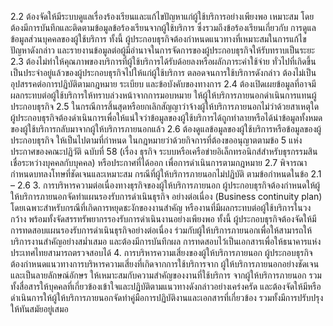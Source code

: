 2.2 ต้องจัดให้มีระบบดูแลเรื่องร้องเรียนและแก้ไขปัญหาแก่ผู้ใช้บริการอย่างเพียงพอ
เหมาะสม โดยต้องมีการบันทึกและติดตามข้อมูลข้อร้องเรียนจากผู้ใช้บริการ ซึ่งรวมถึงข้อร้องเรียนเกี่ยวกับ
การดูแลข้อมูลส่วนบุคคลของผู้ใช้บริการ ทั้งนี้ ผู้ประกอบธุรกิจต้องกำหนดแนวทางที่เหมาะสมในการแก้ไข
ปัญหาดังกล่าว และรายงานข้อมูลต่อผู้มีอำนาจในการจัดการของผู้ประกอบธุรกิจให้รับทราบเป็นระยะ
2.3 ต้องไม่ทำให้คุณภาพของบริการที่ผู้ใช้บริการได้รับด้อยลงหรือผลักภาระค่าใช้จ่าย
ทั่วไปที่เกิดขึ้นเป็นประจำอยู่แล้วของผู้ประกอบธุรกิจไปให้แก่ผู้ใช้บริการ ตลอดจนการใช้บริการดังกล่าว
ต้องไม่เป็นอุปสรรคต่อการปฏิบัติตามกฎหมาย ระเบียบ และข้อบังคับของทางการ
2.4 ต้องเปิดเผยข้อมูลที่อาจมีผลกระทบต่อผู้ใช้บริการให้ทราบล่วงหน้าจากการมอบหมาย
ให้ผู้ให้บริการภายนอกดำเนินการแทนผู้ประกอบธุรกิจ
2.5 ในกรณีการสิ้นสุดหรือยกเลิกสัญญาว่าจ้างผู้ให้บริการภายนอกไม่ว่าด้วยสาเหตุใด
ผู้ประกอบธุรกิจต้องดำเนินการเพื่อให้แน่ใจว่าข้อมูลของผู้ใช้บริการได้ถูกทำลายหรือได้นำข้อมูลทั้งหมด
ของผู้ใช้บริการกลับมาจากผู้ให้บริการภายนอกแล้ว
2.6 ต้องดูแลข้อมูลของผู้ใช้บริการหรือข้อมูลของผู้ประกอบธุรกิจ ให้เป็นไปตามที่กำหนด
ในกฎหมายว่าด้วยกิจการที่ต้องขออนุญาตตามข้อ 5 แห่งประกาศของคณะปฏิวัติ ฉบับที่ 58 (เรื่อง ธุรกิจ
ระบบหรือเครือข่ายอิเล็กทรอนิกส์สำหรับธุรกรรมสินเชื่อระหว่างบุคคลกับบุคคล) หรือประกาศที่ได้ออก
เพื่อการดำเนินการตามกฎหมาย
2.7 พิจารณากำหนดบทลงโทษที่ชัดเจนและเหมาะสม กรณีที่ผู้ให้บริการภายนอกไม่ปฏิบัติ
ตามข้อกำหนดในข้อ 2.1 – 2.6
3. การบริหารความต่อเนื่องทางธุรกิจของผู้ให้บริการภายนอก
ผู้ประกอบธุรกิจต้องกำหนดให้ผู้ให้บริการภายนอกจัดทำแผนรองรับการดำเนินธุรกิจ
อย่างต่อเนื่อง (Business continuity plan) โดยเฉพาะสำหรับกรณีที่เกิดการหยุดชะงักของงานสำคัญ
หรืองานที่มีผลกระทบต่อผู้ใช้บริการในวงกว้าง พร้อมทั้งจัดสรรทรัพยากรรองรับการดำเนินงานอย่างเพียงพอ
ทั้งนี้ ผู้ประกอบธุรกิจต้องจัดให้มีการทดสอบแผนรองรับการดำเนินธุรกิจอย่างต่อเนื่อง
ร่วมกับผู้ให้บริการภายนอกเพื่อให้สามารถให้บริการงานสำคัญอย่างสม่ำเสมอ และต้องมีการบันทึกผล
การทดสอบไว้เป็นเอกสารเพื่อให้ธนาคารแห่งประเทศไทยสามารถตรวจสอบได้
4. การบริหารความเสี่ยงของผู้ให้บริการภายนอก
ผู้ประกอบธุรกิจต้องกำหนดแนวทางการบริหารความเสี่ยงที่เกิดจากการใช้บริการจาก
ผู้ให้บริการภายนอกอย่างชัดเจนและเป็นลายลักษณ์อักษร ให้เหมาะสมกับความสำคัญของงานที่ใช้บริการ
จากผู้ให้บริการภายนอก รวมทั้งสื่อสารให้บุคคลที่เกี่ยวข้องเข้าใจและปฏิบัติตามแนวทางดังกล่าวอย่างเคร่งครัด
และต้องจัดให้มีหรือดำเนินการให้ผู้ให้บริการภายนอกจัดทำคู่มือการปฏิบัติงานและเอกสารที่เกี่ยวข้อง
รวมทั้งมีการปรับปรุงให้ทันสมัยอยู่เสมอ
